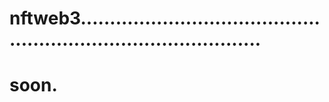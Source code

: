 # nftweb3....................................................................................
# soon.
